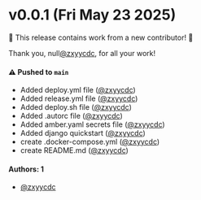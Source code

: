 # v0.0.1 (Fri May 23 2025)

:tada: This release contains work from a new contributor! :tada:

Thank you, null[@zxyycdc](https://github.com/zxyycdc), for all your work!

#### ⚠️ Pushed to `main`

- Added deploy.yml file ([@zxyycdc](https://github.com/zxyycdc))
- Added release.yml file ([@zxyycdc](https://github.com/zxyycdc))
- Added deploy.sh file ([@zxyycdc](https://github.com/zxyycdc))
- Added .autorc file ([@zxyycdc](https://github.com/zxyycdc))
- Added amber.yaml secrets file ([@zxyycdc](https://github.com/zxyycdc))
- Added django quickstart ([@zxyycdc](https://github.com/zxyycdc))
- create .docker-compose.yml ([@zxyycdc](https://github.com/zxyycdc))
- create README.md ([@zxyycdc](https://github.com/zxyycdc))

#### Authors: 1

- [@zxyycdc](https://github.com/zxyycdc)
